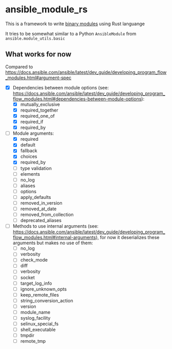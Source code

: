 # ansible_module_rs

This is a framework to write [binary modules](https://docs.ansible.com/ansible/latest/dev_guide/developing_program_flow_modules.html#binary-modules) using Rust languange

It tries to be somewhat similar to a Python `AnsibleModule` from `ansible.module_utils.basic`

## What works for now

Compared to https://docs.ansible.com/ansible/latest/dev_guide/developing_program_flow_modules.html#argument-spec

- [x] Dependencies between module options (see: https://docs.ansible.com/ansible/latest/dev_guide/developing_program_flow_modules.html#dependencies-between-module-options):
  - [x] mutually_exclusive
  - [x] required_together
  - [x] required_one_of
  - [x] required_if
  - [x] required_by

- [ ] Module arguments:
  - [x] required
  - [x] default
  - [x] fallback
  - [x] choices
  - [x] required_by
  - [ ] type validation
  - [ ] elements
  - [ ] no_log
  - [ ] aliases
  - [ ] options
  - [ ] apply_defaults
  - [ ] removed_in_version
  - [ ] removed_at_date
  - [ ] removed_from_collection
  - [ ] deprecated_aliases

- [ ] Methods to use internal arguments (see: https://docs.ansible.com/ansible/latest/dev_guide/developing_program_flow_modules.html#internal-arguments), for now it deserializes these arguments but makes no use of them:
  - [ ] no_log
  - [ ] verbosity
  - [ ] check_mode
  - [ ] diff
  - [ ] verbosity
  - [ ] socket
  - [ ] target_log_info
  - [ ] ignore_unknown_opts
  - [ ] keep_remote_files
  - [ ] string_conversion_action
  - [ ] version
  - [ ] module_name
  - [ ] syslog_facility
  - [ ] selinux_special_fs
  - [ ] shell_executable
  - [ ] tmpdir
  - [ ] remote_tmp
